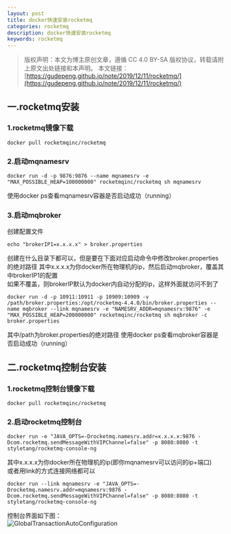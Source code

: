 ```yaml
---
layout: post
title: docker快速安装rocketmq
categories: rocketmq
description: docker快速安装rocketmq
keywords: rocketmq
---
```

>版权声明：本文为博主原创文章，遵循 CC 4.0 BY-SA 版权协议，转载请附上原文出处链接和本声明。 
本文链接：[https://gudepeng.github.io/note/2019/12/11/rocketmq/](https://gudepeng.github.io/note/2019/12/11/rocketmq/)  


## 一.rocketmq安装

### 1.rocketmq镜像下载
```
docker pull rocketmqinc/rocketmq
```

### 2.启动mqnamesrv
```
docker run -d -p 9876:9876 --name mqnamesrv -e "MAX_POSSIBLE_HEAP=100000000" rocketmqinc/rocketmq sh mqnamesrv
```
使用docker ps查看mqnamesrv容器是否启动成功（running）

### 3.启动mqbroker
创建配置文件
```
echo "brokerIP1=x.x.x.x" > broker.properties
```
创建在什么目录下都可以，但是要在下面对应启动命令中修改broker.properties的绝对路径
其中x.x.x.x为你docker所在物理机的ip，然后启动mqbroker，覆盖其中brokerIP1的配置  
如果不覆盖，则brokerIP默认为docker内自动分配的ip，这样外面就访问不到了
```
docker run -d -p 10911:10911 -p 10909:10909 -v /path/broker.properties:/opt/rocketmq-4.4.0/bin/broker.properties --name mqbroker --link mqnamesrv -e "NAMESRV_ADDR=mqnamesrv:9876" -e "MAX_POSSIBLE_HEAP=200000000" rocketmqinc/rocketmq sh mqbroker -c broker.properties 
```
其中/path为broker.properties的绝对路径
使用docker ps查看mqbroker容器是否启动成功（running）

## 二.rocketmq控制台安装

### 1.rocketmq控制台镜像下载
```
docker pull rocketmqinc/rocketmq
```

### 2.启动rocketmq控制台
```
docker run -e "JAVA_OPTS=-Drocketmq.namesrv.addr=x.x.x.x:9876 -Dcom.rocketmq.sendMessageWithVIPChannel=false" -p 8080:8080 -t styletang/rocketmq-console-ng
```
其中x.x.x.x为你docker所在物理机的ip(即你mqnamesrv可以访问的ip+端口)  
或者用link的方式连接网络都可以
```
docker run --link mqnamesrv -e "JAVA_OPTS=-Drocketmq.namesrv.addr=mqnamesrv:9876 -Dcom.rocketmq.sendMessageWithVIPChannel=false" -p 8080:8080 -t styletang/rocketmq-console-ng
```
控制台界面如下图：  
![GlobalTransactionAutoConfiguration](https://gudepeng.github.io/note/images/posts/2019-12-11-rocketmq/1.jpg)